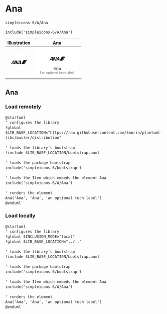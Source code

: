 # Ana


```text
simpleicons-6/A/Ana
```

```text
include('simpleicons-6/A/Ana')
```



| Illustration | Ana |
| :---: | :---: |
| ![illustration for Illustration](../../simpleicons-6/A/Ana.png) | ![illustration for Ana](../../simpleicons-6/A/Ana.Local.png) |




## Ana

### Load remotely
```plantuml
@startuml
' configures the library
!global $LIB_BASE_LOCATION="https://raw.githubusercontent.com/tmorin/plantuml-libs/master/distribution"

' loads the library's bootstrap
!include $LIB_BASE_LOCATION/bootstrap.puml

' loads the package bootstrap
include('simpleicons-6/bootstrap')

' loads the Item which embeds the element Ana
include('simpleicons-6/A/Ana')

' renders the element
Ana('Ana', 'Ana', 'an optional tech label')
@enduml
```

### Load locally
```plantuml
@startuml
' configures the library
!global $INCLUSION_MODE="local"
!global $LIB_BASE_LOCATION="../.."

' loads the library's bootstrap
!include $LIB_BASE_LOCATION/bootstrap.puml

' loads the package bootstrap
include('simpleicons-6/bootstrap')

' loads the Item which embeds the element Ana
include('simpleicons-6/A/Ana')

' renders the element
Ana('Ana', 'Ana', 'an optional tech label')
@enduml
```

